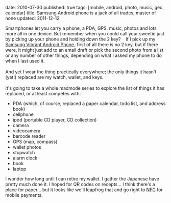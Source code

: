 date: 2010-07-30
published: true
tags: [mobile, android, photo, music, geo, calendar]
title: Samsung Android phone is a jack of all trades, master of none
updated: 2011-12-12


Smartphones let you carry a phone, a PDA, GPS, music, photos and lots more all in one device. But remember when you could call your sweetie just by picking up your phone and holding down the 2 key? &nbsp; &nbsp;If I pick up my <a href="http://www.amazon.com/gp/product/B003TXSKNE?ie=UTF8&amp;tag=danconnolly&amp;linkCode=as2&amp;camp=1789&amp;creative=390957&amp;creativeASIN=B003TXSKNE">Samsung Vibrant Android Phone</a><img alt="" border="0" height="1" src="https://www.assoc-amazon.com/e/ir?t=danconnolly&amp;l=as2&amp;o=1&amp;a=B003TXSKNE" style="border: none !important; margin: 0px !important;" width="1" />, first of all there is no 2 key, but if there were, it might just add to an email draft or pick the second photo from a list or any number of other things, depending on what I asked my phone to do when I last used it.<br />
<br />
And yet I wear the thing practically everywhere; the only things it hasn't (yet!) replaced are my watch, wallet, and keys.<br />
<br />
It's going to take a whole madmode series to explore the list of things it has replaced, or at least competes with:<br />
<ul>
<li>PDA&nbsp;(which, of course, replaced a paper calendar, todo list, and address book)</li>
<li>cellphone</li>
<li>ipod (portable CD player, CD collection)</li>
<li>camera</li>
<li>videocamera</li>
<li>barcode reader</li>
<li>GPS (map, compass)</li>
<li>wallet photos</li>
<li>stopwatch</li>
<li>alarm clock</li>
<li>book</li>
<li>laptop</li>
</ul>
I wonder how long until I can retire my wallet. I gather the Japanese have pretty much done it. I hoped for QR codes on recepts... I think there's a place for paper... but it looks like we'll leapfrog that and go right to <a href="http://en.wikipedia.org/wiki/Near_Field_Communication">NFC</a>&nbsp;for mobile payments.<br />
<div>
<br />
<div>
<div>
<div>
<span class="Apple-style-span" style="color: #333333; font-family: Helvetica, Verdana, Arial, sans-serif; font-size: 16px; line-height: 20px;"><br />
</span><br />
<div>
<br /></div>
<div>
<br /></div>
</div>
</div>
</div>
</div>
